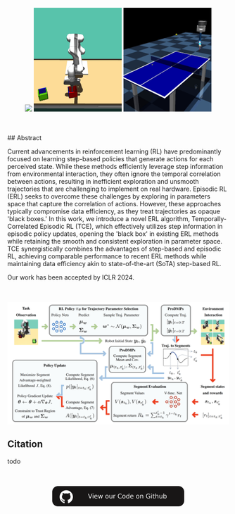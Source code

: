<p align="center">
  <img src='./web_assets/Metaworld.gif' width="200" />
  <img src='./web_assets/Box_Pushing.gif' width="200" />
  <img src='./web_assets/Table_Tennis.gif' width="200" />
</p>
<br><br>
## Abstract

Current advancements in reinforcement learning (RL) have predominantly focused on learning step-based policies that generate actions for each perceived state. While these methods efficiently leverage step information from environmental interaction, they often ignore the temporal correlation between actions, resulting in inefficient exploration and unsmooth trajectories that are challenging to implement on real hardware. Episodic RL (ERL) seeks to overcome these challenges by exploring in parameters space that capture the correlation of actions. However, these approaches typically compromise data efficiency, as they treat trajectories as opaque 'black boxes.' In this work, we introduce a novel ERL algorithm, Temporally-Correlated Episodic RL (TCE), which effectively utilizes step information in episodic policy updates, opening the 'black box' in existing ERL methods while retaining the smooth and consistent exploration in parameter space. TCE synergistically combines the advantages of step-based and episodic RL, achieving comparable performance to recent ERL methods while maintaining data efficiency akin to state-of-the-art (SoTA) step-based RL. 

Our work has been accepted by ICLR 2024. 


<br><br>
![TCE](./web_assets/Framework.png)
<!--- -->

## Citation
todo

<div align="center">
  <br><br>
    <a href='https://github.com/BruceGeLi/Temporally_Correlated_Exploration_RL'><img src='./web_assets/CodeOnGithub.png' width="300px"></a>
</div>
